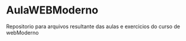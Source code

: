 # AulaWEBModerno
Repositorio para arquivos resultante das aulas e exercicios do curso de webModerno
